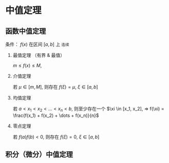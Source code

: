 # 中值定理

## 函数中值定理

条件： $f(x)$ 在区间 $[a,b]$ 上 `连续`

1. 最值定理 （有界 & 最值）

    $m \le f(x) \le M$, 

2. 介值定理

    若 $\mu \in [m, M]$, 则存在 $f(\xi) = \mu, \ \xi \in [a,b]$

3. 均值定理

    若 $a < x_1 < x_2 < \dots < x_n < b$, 则至少存在一个 $\xi \in [x_1, x_2], => f(\xi) = \frac{f(x_1) + f(x_2) + \dots + f(x_n)}{n}$

4. 零点定理

    若 $f(a)f(b)<0$, 则存在 $f(\xi) = 0, \ \xi \in [a,b]$

## 积分（微分）中值定理

